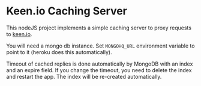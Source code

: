 # Keen.io Caching Server

This nodeJS project implements a simple caching server to proxy requests to [keen.io](http://www.keen.io). 

You will need a mongo db instance. Set `MONGOHQ_URL` environment variable to point to it (heroku does this
automatically).

Timeout of cached replies is done automatically by MongoDB with an index and an expire field. If you change the 
timeout, you need to delete the index and restart the app. The index will be re-created automatically.

